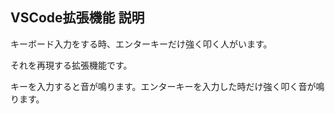 ## VSCode拡張機能 説明
キーボード入力をする時、エンターキーだけ強く叩く人がいます。

それを再現する拡張機能です。

キーを入力すると音が鳴ります。エンターキーを入力した時だけ強く叩く音が鳴ります。